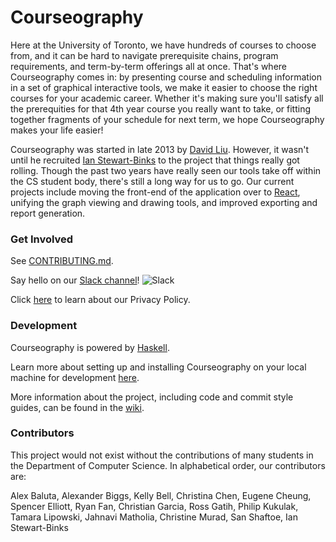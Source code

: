 Courseography
=============

Here at the University of Toronto, we have hundreds of courses to choose from, and it can be hard to navigate prerequisite chains, program requirements, and term-by-term offerings all at once. That's where Courseography comes in: by presenting course and scheduling information in a set of graphical interactive tools, we make it easier to choose the right courses for your academic career. Whether it's making sure you'll satisfy all the prerequities for that 4th year course you really want to take, or fitting together fragments of your schedule for next term, we hope Courseography makes your life easier!

Courseography was started in late 2013 by [David Liu](http://www.cs.toronto.edu/~david/). However, it wasn't until he recruited [Ian Stewart-Binks](http://www.cs.toronto.edu/~iansb/) to the project that things really got rolling. Though the past two years have really seen our tools take off within the CS student body, there's still a long way for us to go. Our current projects include moving the front-end of the application over to [React](https://facebook.github.io/react/), unifying the graph viewing and drawing tools, and improved exporting and report generation.

### Get Involved

See [CONTRIBUTING.md](https://github.com/Courseography/courseography/blob/master/CONTRIBUTING.md).

Say hello on our [Slack channel][slackin]! ![Slack][slackin-badge]

Click [here](/privacy) to learn about our Privacy Policy.

### Development

Courseography is powered by [Haskell](https://www.haskell.org/).

Learn more about setting up and installing Courseography on your local machine for development [here](https://github.com/Courseography/courseography/wiki/Installing-Courseography).

More information about the project, including code and commit style guides, can be found in the [wiki](https://github.com/Courseography/courseography/wiki).

### Contributors

This project would not exist without the contributions of many students in the Department of Computer Science. In alphabetical order, our contributors are:

Alex Baluta, Alexander Biggs, Kelly Bell, Christina Chen, Eugene Cheung, Spencer Elliott, Ryan Fan, Christian Garcia, Ross Gatih, Philip Kukulak, Tamara Lipowski, Jahnavi Matholia, Christine Murad, San Shaftoe, Ian Stewart-Binks



[slackin]: https://courseography-slack.herokuapp.com/
[slackin-badge]: https://courseography-slack.herokuapp.com/badge.svg
